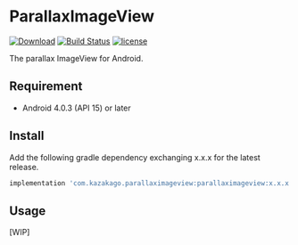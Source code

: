 ParallaxImageView
====

[![Download](https://api.bintray.com/packages/kazakago/maven/parallaximageview/images/download.svg)](https://bintray.com/kazakago/maven/parallaximageview/_latestVersion)
[![Build Status](https://www.bitrise.io/app/b0e1a53834e256a3/status.svg?token=78T5u9N6K5RGcIwKycve1Q)](https://www.bitrise.io/app/b0e1a53834e256a3)
[![license](https://img.shields.io/github/license/kazakago/parallaximageview.svg)](LICENSE.md)

The parallax ImageView for Android.

## Requirement

- Android 4.0.3 (API 15) or later

## Install

Add the following gradle dependency exchanging x.x.x for the latest release.

```groovy
implementation 'com.kazakago.parallaximageview:parallaximageview:x.x.x'
```

## Usage

[WIP]
